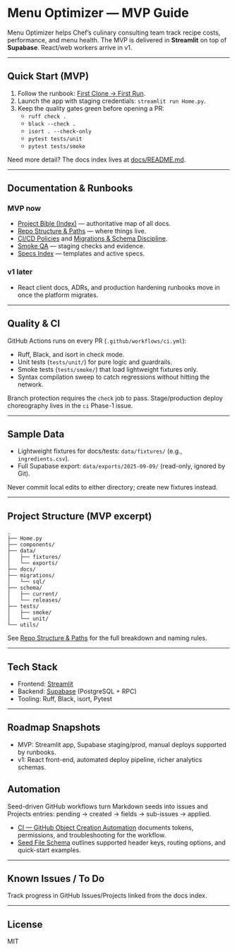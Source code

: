 # Menu Optimizer — MVP Guide

Menu Optimizer helps Chef’s culinary consulting team track recipe costs, performance, and menu health. The MVP is delivered in **Streamlit** on top of **Supabase**. React/web workers arrive in v1.

---

## Quick Start (MVP)

1. Follow the runbook: [First Clone → First Run](docs/runbooks/first_run.md).
2. Launch the app with staging credentials: `streamlit run Home.py`.
3. Keep the quality gates green before opening a PR:
   - `ruff check .`
   - `black --check .`
   - `isort . --check-only`
   - `pytest tests/unit`
   - `pytest tests/smoke`

Need more detail? The docs index lives at [docs/README.md](docs/README.md).

---

## Documentation & Runbooks

### MVP now
- [Project Bible (Index)](docs/README.md) — authoritative map of all docs.
- [Repo Structure & Paths](docs/reference/repo_structure.md) — where things live.
- [CI/CD Policies](docs/policy/ci_minimal.md) and [Migrations & Schema Discipline](docs/policy/migrations_and_schema.md).
- [Smoke QA](docs/runbooks/smoke_qa.md) — staging checks and evidence.
- [Specs Index](docs/specs/README.md) — templates and active specs.

### v1 later
- React client docs, ADRs, and production hardening runbooks move in once the platform migrates.

---

## Quality & CI

GitHub Actions runs on every PR (`.github/workflows/ci.yml`):
- Ruff, Black, and isort in check mode.
- Unit tests (`tests/unit/`) for pure logic and guardrails.
- Smoke tests (`tests/smoke/`) that load lightweight fixtures only.
- Syntax compilation sweep to catch regressions without hitting the network.

Branch protection requires the `check` job to pass. Stage/production deploy choreography lives in the `ci` Phase-1 issue.

---

## Sample Data

- Lightweight fixtures for docs/tests: `data/fixtures/` (e.g., `ingredients.csv`).
- Full Supabase export: `data/exports/2025-09-09/` (read-only, ignored by Git).

Never commit local edits to either directory; create new fixtures instead.

---

## Project Structure (MVP excerpt)

```
.
├── Home.py
├── components/
├── data/
│   ├── fixtures/
│   └── exports/
├── docs/
├── migrations/
│   └── sql/
├── schema/
│   ├── current/
│   └── releases/
├── tests/
│   ├── smoke/
│   └── unit/
└── utils/
```

See [Repo Structure & Paths](docs/reference/repo_structure.md) for the full breakdown and naming rules.

---

## Tech Stack
- Frontend: [Streamlit](https://streamlit.io)
- Backend: [Supabase](https://supabase.com) (PostgreSQL + RPC)
- Tooling: Ruff, Black, isort, Pytest

---

## Roadmap Snapshots

- MVP: Streamlit app, Supabase staging/prod, manual deploys supported by runbooks.
- v1: React front-end, automated deploy pipeline, richer analytics schemas.
## Automation

Seed-driven GitHub workflows turn Markdown seeds into issues and Projects entries: pending -> created -> fields -> sub-issues -> applied.

- [CI — GitHub Object Creation Automation](docs/policy/ci_github_object_creation.md) documents tokens, permissions, and troubleshooting for the workflow.
- [Seed File Schema](docs/policy/seed_schema.md) outlines supported header keys, routing options, and quick-start examples.

---

## Known Issues / To Do

Track progress in GitHub Issues/Projects linked from the docs index.

---

## License
MIT
